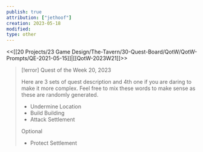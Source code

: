```yaml
---
publish: true
attribution: ["jethoof"]
creation: 2023-05-18
modified: 
type: other
---
```

<<[[20 Projects/23 Game Design/The-Tavern/30-Quest-Board/QotW/QotW-Prompts/QE-2021-05-15]]|[[QotW-2023W21]]>>
> [!error] Quest of the Week 20, 2023
> 
> Here are 3 sets of quest description and 4th one if you are daring to make it more complex. Feel free to mix these words to make sense as these are randomly generated.
> 
> -   Undermine Location
> -   Build Building
> -   Attack Settlement
> 
> Optional
> 
> -   Protect Settlement